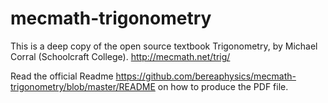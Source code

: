 # mecmath-trigonometry

This is a deep copy of the open source textbook Trigonometry, by Michael Corral (Schoolcraft College). 
<http://mecmath.net/trig/>

Read the official Readme <https://github.com/bereaphysics/mecmath-trigonometry/blob/master/README> on how to produce the PDF file.
